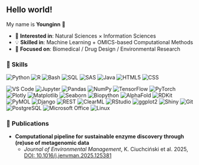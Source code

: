 ## Hello world!

My name is **Younginn** 👋
<!--
My interests lie in exploring and innovating at the intersection of **natural sciences** and **information sciences**, through computational methods, ranging from predictive **machine learning (ML)** and **deep learning (DL)** to rigorous, deep **OMICS-based** analyses. I utilize real-life data to drive significant practical advancements, with a focus on **biomedical** and **environmental research**. 
-->

- 🔭 **Interested in**: Natural Sciences × Information Sciences
- 💡 **Skilled in**: Machine Learning + OMICS-based Computational Methods
- 🧬 **Focused on**: Biomedical / Drug Design / Environmental Research


### 🚀 Skills

<!--
`.py`, `.ipynb`, `.R`, `.Rmd`, `.sh`, `.sas`

`.html`, `.css`, `.java`, `.sql`
-->

<!-- https://simpleicons.org/ -->
![Python](https://img.shields.io/badge/Python-3776AB?style=for-the-badge&logo=python&logoColor=white)
![R](https://img.shields.io/badge/R-276DC3?style=for-the-badge&logo=R&logoColor=white)
![Bash](https://img.shields.io/badge/Bash-4EAA25?style=for-the-badge&logo=gnubash&logoColor=white)
![SQL](https://img.shields.io/badge/SQL-4169E1?style=for-the-badge&logo=postgresql&logoColor=white)
![SAS](https://img.shields.io/badge/SAS-007CC3?style=for-the-badge&logo=sas&logoColor=white)
![Java](https://img.shields.io/badge/Java-007396?style=for-the-badge&logo=java&logoColor=white)
![HTML5](https://img.shields.io/badge/HTML5-E34F26?style=for-the-badge&logo=html5&logoColor=white)
![CSS](https://img.shields.io/badge/CSS-1572B6?style=for-the-badge&logo=css&logoColor=white)

![VS Code](https://img.shields.io/badge/VS%20Code-007ACC?style=for-the-badge&logo=visualstudiocode&logoColor=white)
![Jupyter](https://img.shields.io/badge/Jupyter-F37626?style=for-the-badge&logo=jupyter&logoColor=white)
![Pandas](https://img.shields.io/badge/Pandas-150458?style=for-the-badge&logo=pandas&logoColor=white)
![NumPy](https://img.shields.io/badge/NumPy-013243?style=for-the-badge&logo=numpy&logoColor=white)
![TensorFlow](https://img.shields.io/badge/TensorFlow-FF6F00?style=for-the-badge&logo=tensorflow&logoColor=white)
![PyTorch](https://img.shields.io/badge/PyTorch-EE4C2C?style=for-the-badge&logo=pytorch&logoColor=white)
![Plotly](https://img.shields.io/badge/Plotly-3F00D3?style=for-the-badge&logo=plotly&logoColor=white)
![Matplotlib](https://img.shields.io/badge/Matplotlib-003366?style=for-the-badge&logo=matplotlib&logoColor=white)
![Seaborn](https://img.shields.io/badge/Seaborn-82C8D9?style=for-the-badge&logo=seaborn&logoColor=black)
![Biopython](https://img.shields.io/badge/Biopython-0096D8?style=for-the-badge&logo=python&logoColor=white)
![AlphaFold](https://img.shields.io/badge/AlphaFold-1E4D8B?style=for-the-badge&logo=google&logoColor=white)
![RDKit](https://img.shields.io/badge/RDKit-003366?style=for-the-badge&logo=python&logoColor=white)
![PyMOL](https://img.shields.io/badge/PyMOL-0099CC?style=for-the-badge&logo=python&logoColor=white)
![Django](https://img.shields.io/badge/Django-092E20?style=for-the-badge&logo=django&logoColor=white)
![REST](https://img.shields.io/badge/REST%20API-00599C?style=for-the-badge&logo=postman&logoColor=white)
![ClearML](https://img.shields.io/badge/ClearML-00BFA6?style=for-the-badge&logo=clearml&logoColor=white)
![RStudio](https://img.shields.io/badge/RStudio-75AADB?style=for-the-badge&logo=rstudio&logoColor=white)
![ggplot2](https://img.shields.io/badge/ggplot2-276DC3?style=for-the-badge&logo=rstudio&logoColor=white)
![Shiny](https://img.shields.io/badge/Shiny-4D708B?style=for-the-badge&logo=shiny&logoColor=white)
![Git](https://img.shields.io/badge/Git-F05032?style=for-the-badge&logo=git&logoColor=white)
![PostgreSQL](https://img.shields.io/badge/PostgreSQL-336791?style=for-the-badge&logo=postgresql&logoColor=white)
![Microsoft Office](https://img.shields.io/badge/Microsoft%20Office-D83B01?style=for-the-badge&logo=microsoftoffice&logoColor=white)
![Linux](https://img.shields.io/badge/Linux-000000?style=for-the-badge&logo=linux&logoColor=white)

### 📝 Publications

* **Computational pipeline for sustainable enzyme discovery through (re)use of metagenomic data**
    * *Journal of Environmental Management*, K. Ciuchciński et al. 2025, [DOI: 10.1016/j.jenvman.2025.125381](https://doi.org/10.1016/j.jenvman.2025.125381)
    

<!--
### 📂 Projects

#### **INDEPTH/Grieg Project**
* **Duration:** October 2022 – April 2024
* **Focus:** **Computational Bioprospecting** and analysis of deep-sea marine ecosystems.
* **Impact:** Designed and evaluated **novel computational pipelines** for **metagenomic** and bioprospecting analyses, conducted in collaboration with the University of Gdańsk, Polish Academy of Sciences, and University of Bergen.


#### **Deep Learning in Life Sciences Hackathon**
* **Duration:** March 2025 – June 2025 (4EU+ at Heidelberg University)
* **Focus:** Exploration of **Machine Learning (ML) applications** across diverse life science data.
* **Impact:** Developed projects utilizing state-of-the-art **Deep Learning** models for **Omics**, **Image Analysis**, and **Drug Design** applications.

#### **Interdisciplinary Drug Design Project**
* **Duration:** October 2023 – February 2024 (4EU+ at Charles University)
* **Focus:** Molecular Biology and **ML-based Drug Design**.
* **Impact:** Evaluated the strengths and limitations of both classical and machine learning methods for drug candidate selection.
* **Repository:** [Project Repo](https://github.com/young-sudo/meet-eu-2023-projects)
-->



<!--
**young-sudo/young-sudo** is a ✨ _special_ ✨ repository because its `README.md` (this file) appears on your GitHub profile.
-->
